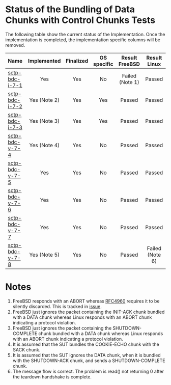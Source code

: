 # Status of the Bundling of Data Chunks with Control Chunks Tests

The following table show the current status of the Implementation. Once the implementation is completed, the implementation specific columns will be removed.

| Name                                                                                 | Implemented | Finalized | OS specific | Result FreeBSD | Result Linux   |
|:-------------------------------------------------------------------------------------|:-----------:|:---------:|:-----------:|:--------------:|:--------------:|
|[sctp-bdc-i-7-1](sctp-bdc-i-7-1.pkt "INIT chunk bundled with DATA chunk")             | Yes         | Yes       | No          | Failed (Note 1)| Passed         |
|[sctp-bdc-i-7-2](sctp-bdc-i-7-2.pkt "INIT-ACK chunk bundled with DATA chunk")         | Yes (Note 2)| Yes       | Yes         | Passed         | Passed         |
|[sctp-bdc-i-7-3](sctp-bdc-i-7-3.pkt "SHUTDOWN-COMPLETE chunk bundled with DATA chunk")| Yes (Note 3)| Yes       | Yes         | Passed         | Passed         |
|[sctp-bdc-v-7-4](sctp-bdc-v-7-4.pkt "COOKIE-ECHO chunk bundled with DATA chunk")      | Yes (Note 4)| Yes       | No          | Passed         | Passed         |
|[sctp-bdc-v-7-5](sctp-bdc-v-7-5.pkt "COOKIE-ACK chunk bundled with DATA chunk")       | Yes         | Yes       | No          | Passed         | Passed         |
|[sctp-bdc-v-7-6](sctp-bdc-v-7-6.pkt "SACK chunk bundled with SHUTDOWN chunk")         | Yes         | Yes       | No          | Passed         | Passed         |
|[sctp-bdc-v-7-7](sctp-bdc-v-7-7.pkt "SACK chunk bundled with DATA chunk")             | Yes         | Yes       | No          | Passed         | Passed         |
|[sctp-bdc-v-7-8](sctp-bdc-v-7-8.pkt "SHUTDOWN-ACK chunk bundled with DATA chunk")     | Yes (Note 5)| Yes       | No          | Passed         | Failed (Note 6)|

# Notes
1. FreeBSD responds with an ABORT whereas [RFC4960]( https://tools.ietf.org/html/rfc4960#section-11.3) requires it to be silently discarded. This is tracked in [issue](https://github.com/sctplab/SCTP_NKE_Yosemite/issues/4).
2. FreeBSD just ignores the packet containing the INIT-ACK chunk bundled with a DATA chunk whereas Linux responds with an ABORT chunk indicating a protocol violation.
3. FreeBSD just ignores the packet containing the SHUTDOWN-COMPLETE chunk bundled with a DATA chunk whereas Linux responds with an ABORT chunk indicating a protocol violation.
4. It is assumed that the SUT bundles the COOKIE-ECHO chunk with the SACK chunk.
5. It is assumed that the SUT ignores the DATA chunk, when it is bundled with the SHUTDOWN-ACK chunk, and sends a SHUTDOWN-COMPLETE chunk.
6. The message flow is correct. The problem is read() not returning 0 after the teardown handshake is complete.
